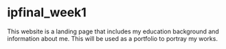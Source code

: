 # ipfinal_week1
This website is a landing page that includes my education background and information about me. This will be used as a portfolio to portray my works.
